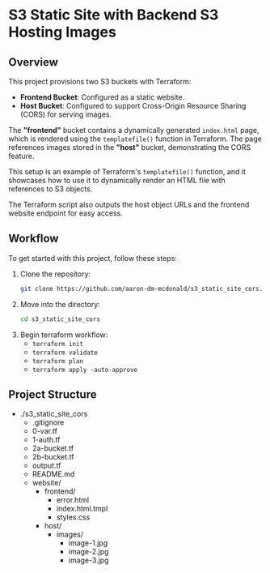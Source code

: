 # S3 Static Site with Backend S3 Hosting Images

## Overview

This project provisions two S3 buckets with Terraform:

- **Frontend Bucket**: Configured as a static website.
- **Host Bucket**: Configured to support Cross-Origin Resource Sharing (CORS) for serving images.

The **"frontend"** bucket contains a dynamically generated `index.html` page, which is rendered using the `templatefile()` function in Terraform. The page references images stored in the **"host"** bucket, demonstrating the CORS feature.

This setup is an example of Terraform's `templatefile()` function, and it showcases how to use it to dynamically render an HTML file with references to S3 objects. 

The Terraform script also outputs the host object URLs and the frontend website endpoint for easy access.

## Workflow

To get started with this project, follow these steps:

1. Clone the repository:
   ```bash
   git clone https://github.com/aaron-dm-mcdonald/s3_static_site_cors.git

2. Move into the directory:
   ```bash
   cd s3_static_site_cors
   
3) Begin terraform workflow:
    - ```terraform init```
    - ```terraform validate```
    - ```terraform plan```
    - ```terraform apply -auto-approve```



## Project Structure

- ./s3_static_site_cors
    - .gitignore
    - 0-var.tf
    - 1-auth.tf
    - 2a-bucket.tf
    - 2b-bucket.tf
    - output.tf
    - README.md
    - website/
        - frontend/
            - error.html
            - index.html.tmpl
            - styles.css
        - host/
            - images/
                - image-1.jpg
                - image-2.jpg
                - image-3.jpg